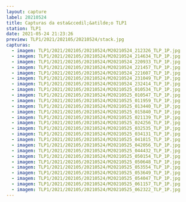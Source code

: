 ```yaml
---
layout: capture
label: 20210524
title: Capturas da esta&ccedil;&atilde;o TLP1
station: TLP1
date: 2021-05-24 21:23:26
preview: TLP1/2021/202105/20210524/stack.jpg
capturas:
  - imagem: TLP1/2021/202105/20210524/M20210524_212326_TLP_1P.jpg
  - imagem: TLP1/2021/202105/20210524/M20210524_214634_TLP_1P.jpg
  - imagem: TLP1/2021/202105/20210524/M20210524_220933_TLP_1P.jpg
  - imagem: TLP1/2021/202105/20210524/M20210524_221457_TLP_1P.jpg
  - imagem: TLP1/2021/202105/20210524/M20210524_221607_TLP_1P.jpg
  - imagem: TLP1/2021/202105/20210524/M20210524_231049_TLP_1P.jpg
  - imagem: TLP1/2021/202105/20210524/M20210524_232414_TLP_1P.jpg
  - imagem: TLP1/2021/202105/20210524/M20210525_010534_TLP_1P.jpg
  - imagem: TLP1/2021/202105/20210524/M20210525_010547_TLP_1P.jpg
  - imagem: TLP1/2021/202105/20210524/M20210525_011959_TLP_1P.jpg
  - imagem: TLP1/2021/202105/20210524/M20210525_013440_TLP_1P.jpg
  - imagem: TLP1/2021/202105/20210524/M20210525_015840_TLP_1P.jpg
  - imagem: TLP1/2021/202105/20210524/M20210525_021139_TLP_1P.jpg
  - imagem: TLP1/2021/202105/20210524/M20210525_024256_TLP_1P.jpg
  - imagem: TLP1/2021/202105/20210524/M20210525_032535_TLP_1P.jpg
  - imagem: TLP1/2021/202105/20210524/M20210525_034131_TLP_1P.jpg
  - imagem: TLP1/2021/202105/20210524/M20210525_041815_TLP_1P.jpg
  - imagem: TLP1/2021/202105/20210524/M20210525_042056_TLP_1P.jpg
  - imagem: TLP1/2021/202105/20210524/M20210525_044432_TLP_1P.jpg
  - imagem: TLP1/2021/202105/20210524/M20210525_050154_TLP_1P.jpg
  - imagem: TLP1/2021/202105/20210524/M20210525_050648_TLP_1P.jpg
  - imagem: TLP1/2021/202105/20210524/M20210525_053554_TLP_1P.jpg
  - imagem: TLP1/2021/202105/20210524/M20210525_053649_TLP_1P.jpg
  - imagem: TLP1/2021/202105/20210524/M20210525_054047_TLP_1P.jpg
  - imagem: TLP1/2021/202105/20210524/M20210525_061157_TLP_1P.jpg
  - imagem: TLP1/2021/202105/20210524/M20210525_062322_TLP_1P.jpg
---
```

